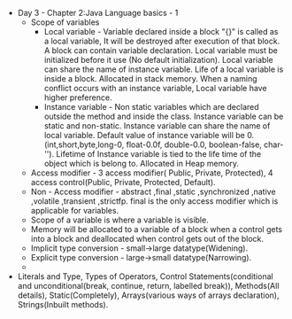 - Day 3 - Chapter 2:Java Language basics - 1
	- Scope of variables
		- Local variable - Variable declared inside a block "{}" is called as a local variable, It will be destroyed after execution of that block. A block can contain variable declaration. Local variable must be initialized before it use (No default initialization). Local variable can share the name of instance variable. Life of a local variable is inside a block. Allocated in stack memory. When a naming conflict occurs with an instance variable, Local variable have higher preference.
		- Instance variable - Non static variables which are declared outside the method and inside the class. Instance variable can be static and non-static. Instance variable can share the name of local variable. Default value of instance variable will be 0. (int,short,byte,long-0, float-0.0f, double-0.0, boolean-false, char-''). Lifetime of Instance variable is tied to the life time of the object which is belong to. Allocated in Heap memory.
	- Access modifier - 3 access modifier( Public, Private, Protected), 4 access control(Public, Private, Protected, Default).
	- Non - Access modifier - abstract ,final ,static ,synchronized ,native ,volatile ,transient ,strictfp. final is the only access modifier which is applicable for variables.
	- Scope of a variable is where a variable is visible.
	- Memory will be allocated to a variable of a block when a control gets into a block and deallocated when control gets out of the block.
	- Implicit type conversion - small->large datatype(Widening).
	- Explicit type conversion - large->small datatype(Narrowing).
	-
- Literals and Type, Types of Operators, Control Statements(conditional and unconditional(break, continue, return, labelled break)), Methods(All details), Static(Completely), Arrays(various ways of arrays declaration), Strings(Inbuilt methods).